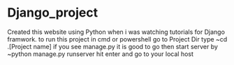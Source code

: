 # Django_project
Created this website using Python when i was watching tutorials for Django framwork.
to run this project
in cmd or powershell go to Project Dir
 type 
 ~cd .\[Project name]
 if you see manage.py it is good to go
 then start server by
 ~python manage.py runserver 
 hit enter
 and go to your local host
